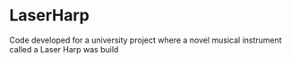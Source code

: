 # LaserHarp
Code developed for a university project where a novel musical instrument called a Laser Harp was build
